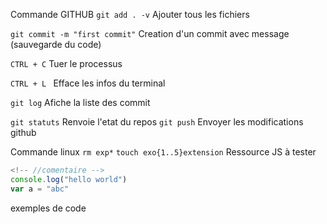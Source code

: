 Commande GITHUB
`git add . -v` Ajouter tous les fichiers

`git commit -m "first commit"` Creation d'un commit avec message (sauvegarde du code)

`CTRL + C` Tuer le processus

`CTRL + L ` Efface les infos du terminal

`git log` Afiche la liste des commit

`git statuts` Renvoie l'etat du repos
`git push` Envoyer les modifications github

Commande linux 
`rm exp*`
`touch exo{1..5}extension`
Ressource
JS à tester

```js 
<!-- //comentaire -->
console.log("hello world")
var a = "abc"
```

exemples de code 